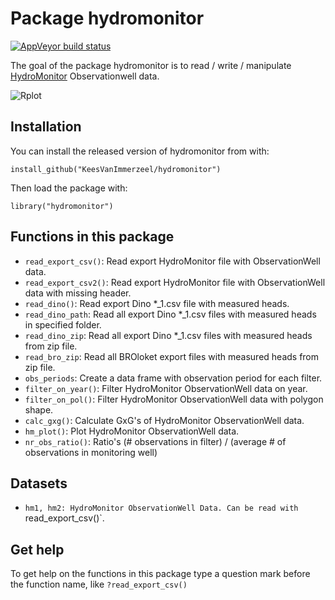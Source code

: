 
# Package hydromonitor

<!-- badges: start -->
[![AppVeyor build status](https://ci.appveyor.com/api/projects/status/github/KeesVanImmerzeel/hydromonitor?branch=master&svg=true)](https://ci.appveyor.com/project/KeesVanImmerzeel/hydromonitor)

<!-- badges: end -->

The goal of the package hydromonitor is to read / write / manipulate [HydroMonitor](https://www.kwrwater.nl/tools-producten/hydromonitor/) Observationwell data. 

![Rplot](https://user-images.githubusercontent.com/16401251/90610250-71ca0400-e205-11ea-8d81-149542d35b93.png)

## Installation

You can install the released version of hydromonitor from with:

`install_github("KeesVanImmerzeel/hydromonitor")`

Then load the package with:

`library("hydromonitor")` 

## Functions in this package

- `read_export_csv()`: Read export HydroMonitor file with ObservationWell data.
- `read_export_csv2()`: Read export HydroMonitor file with ObservationWell data with missing header.
- `read_dino()`: Read export Dino *_1.csv file with measured heads.
- `read_dino_path`: Read all export Dino *_1.csv files with measured heads in specified folder.
- `read_dino_zip`: Read all export Dino *_1.csv files with measured heads from zip file.
- `read_bro_zip`: Read all BROloket export files with measured heads from zip file.
- `obs_periods`: Create a data frame with observation period for each filter.
- `filter_on_year()`: Filter HydroMonitor ObservationWell data on year.
- `filter_on_pol()`: Filter HydroMonitor ObservationWell data with polygon shape.
- `calc_gxg()`: Calculate GxG's of HydroMonitor ObservationWell data.
- `hm_plot()`: Plot HydroMonitor ObservationWell data.
- `nr_obs_ratio()`: Ratio's (# observations in filter) / (average # of observations in monitoring well)

## Datasets

- `hm1, hm2: HydroMonitor ObservationWell Data. Can be read with `read_export_csv()`.

## Get help

To get help on the functions in this package type a question mark before the function name, like `?read_export_csv()`




